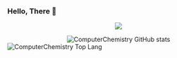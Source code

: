 ### Hello, There 🐧
<p align="center">
  <a href="https://skillicons.dev">
    <img src="https://skillicons.dev/icons?i=emacs,git,linux,c,cpp" />
     </a>
  </p>
  
<div align="center">
  <img src="https://github-readme-stats.vercel.app/api?username=ComputerChemistry&show_icons=true&theme=gruvbox" alt="ComputerChemistry GitHub stats">
</div>

<div aling ="center"> 
  <img src="https://github-readme-stats.vercel.app/api/top-langs/?username=ComputerChemistry&theme=gruvbox" alt="ComputerChemistry Top Lang">
</div>
